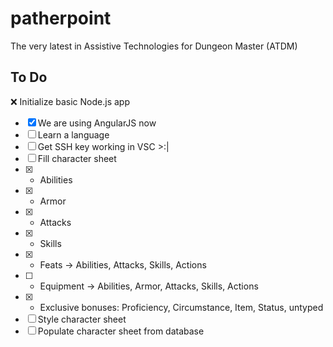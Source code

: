 # patherpoint
The very latest in Assistive Technologies for Dungeon Master (ATDM)

## To Do

:x: Initialize basic Node.js app
- [x] We are using AngularJS now
- [ ] Learn a language
- [ ] Get SSH key working in VSC >:|
- [ ] Fill character sheet
- [x] - Abilities
- [x] - Armor
- [x] - Attacks
- [x] - Skills
- [x] - Feats -> Abilities, Attacks, Skills, Actions
- [ ] - Equipment -> Abilities, Armor, Attacks, Skills, Actions
- [x] - Exclusive bonuses: Proficiency, Circumstance, Item, Status, untyped
- [ ] Style character sheet
- [ ] Populate character sheet from database